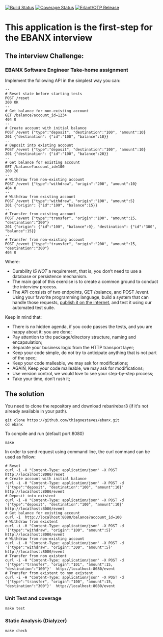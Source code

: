 [![Build Status](https://secure.travis-ci.org/thiagoesteves/ebanx.svg?branch=main)](http://travis-ci.org/thiagoesteves/ebanx)
[![Coverage Status](https://coveralls.io/repos/github/thiagoesteves/ebanx/badge.svg?branch=main)](https://coveralls.io/github/thiagoesteves/ebanx?branch=main)
[![Erlant/OTP Release](https://img.shields.io/badge/Erlang-OTP--23.0-green.svg)](https://github.com/erlang/otp/releases/tag/OTP-23.0)

# This application is the first-step for the EBANX interview

## The interview Challenge:

### EBANX Software Engineer Take-home assignment

Implement the following API in the simplest way you can:
```
--
# Reset state before starting tests
POST /reset
200 OK
--
# Get balance for non-existing account
GET /balance?account_id=1234
404 0
--
# Create account with initial balance
POST /event {"type":"deposit", "destination":"100", "amount":10}
201 {"destination": {"id":"100", "balance":10}}
--
# Deposit into existing account
POST /event {"type":"deposit", "destination":"100", "amount":10}
201 {"destination": {"id":"100", "balance":20}}
--
# Get balance for existing account
GET /balance?account_id=100
200 20
--
# Withdraw from non-existing account
POST /event {"type":"withdraw", "origin":"200", "amount":10}
404 0
--
# Withdraw from existing account
POST /event {"type":"withdraw", "origin":"100", "amount":5}
201 {"origin": {"id":"100", "balance":15}}
--
# Transfer from existing account
POST /event {"type":"transfer", "origin":"100", "amount":15, "destination":"300"}
201 {"origin": {"id":"100", "balance":0}, "destination": {"id":"300", "balance":15}}
--
# Transfer from non-existing account
POST /event {"type":"transfer", "origin":"200", "amount":15, "destination":"300"}
404 0
```

Where:
 * Durability *IS NOT* a requirement, that is, you don’t need to use a database or persistence mechanism.
 * The main goal of this exercise is to create a common ground to conduct the interview process.
 * The API consists of two endpoints, GET /balance, and POST /event. Using your favorite programming language, build a system that can handle those requests, [publish it on the internet](https://ngrok.com/), and test it using our automated test suite.

Keep in mind that:
 * There is no hidden agenda, if you code passes the tests, and you are happy about it:  you are done;
 * Pay attention to the package/directory structure, naming and encapsulation;
 * Separate your business logic from the HTTP transport layer;
 * Keep your code simple, do not try to anticipate anything that is not part of the spec;
 * Keep your code malleable, we may ask for modifications;
 * AGAIN, Keep your code malleable, we may ask for modifications;
 * Use version control, we would love to see your step-by-step process;
 * Take your time, don’t rush it;

## The solution ##
You need to clone the repository and download rebar/rebar3 (if it's not already available in your path).
```
git clone https://github.com/thiagoesteves/ebanx.git
cd ebanx
```
To compile and run (default port 8080)
```
make
```

In order to send request using command line, the curl command can be used as follow:
```
# Reset
curl -i -H "Content-Type: application/json" -X POST http://localhost:8080/reset
# Create account with initial balance
curl -i -H "Content-Type: application/json" -X POST -d '{"type":"deposit", "destination":"100", "amount":10}'  http://localhost:8080/event
# Deposit into existent
curl -i -H "Content-Type: application/json" -X POST -d '{"type":"deposit", "destination":"100", "amount":10}'  http://localhost:8080/event
# Get balance for existing account
curl -i  http://localhost:8080/balance?account_id=100
# Withdraw from existent
curl -i -H "Content-Type: application/json" -X POST -d '{"type":"withdraw", "origin":"100", "amount":5}'  http://localhost:8080/event
# Withdraw from non-existing account
curl -i -H "Content-Type: application/json" -X POST -d '{"type":"withdraw", "origin":"300", "amount":5}'  http://localhost:8080/event
# Transfer from non existent
curl -i -H "Content-Type: application/json" -X POST -d '{"type":"transfer", "origin":"101", "amount":15, "destination":"100"}'  http://localhost:8080/event
# Transfer from existent to non existent
curl -i -H "Content-Type: application/json" -X POST -d '{"type":"transfer", "origin":"100", "amount":15, "destination":"300"}'  http://localhost:8080/event
```

### Unit Test and coverage

```
make test
```

### Static Analysis (Dialyzer)

```
make check
```
